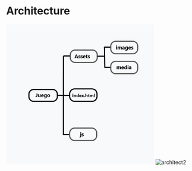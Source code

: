 # Architecture
![architect1](https://github.com/ZHAOYANNI/DVI/blob/master/slides/architecture1.png)
![architect2](https://github.com/ZHAOYANNI/DVI/blob/master/slides/architecture2.png)
